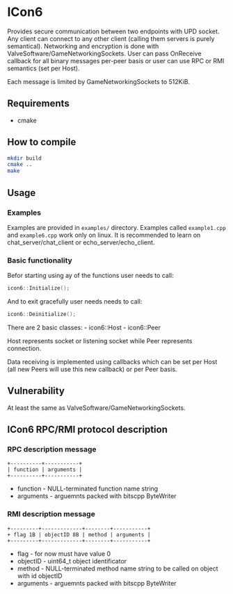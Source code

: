 
# ICon6

Provides secure communication between two endpoints with UPD socket. Any client
can connect to any other client (calling them servers is purely semantical).
Networking and encryption is done with ValveSoftware/GameNetworkingSockets.
User can pass OnReceive callback for all binary messages per-peer basis or user
can use RPC or RMI semantics (set per Host).

Each message is limited by GameNetworkingSockets to 512KiB.

## Requirements

- cmake

## How to compile

```bash
mkdir build
cmake ..
make
```

## Usage

### Examples

Examples are provided in `examples/` directory. Examples called `example1.cpp`
and `example6.cpp` work only on linux. It is recommended to learn on
chat\_server/chat\_client or echo\_server/echo\_client.

### Basic functionality

Befor starting using ay of the functions user needs to call:
```c++
icon6::Initialize();
```

And to exit gracefully user needs needs to call:
```c++
icon6::Deinitialize();
```

There are 2 basic classes:
    - icon6::Host
    - icon6::Peer

Host represents socket or listening socket while Peer represents connection.

Data receiving is implemented using callbacks which can be set per Host (all new
Peers will use this new callback) or per Peer basis.

## Vulnerability

At least the same as ValveSoftware/GameNetworkingSockets.

## ICon6 RPC/RMI protocol description

### RPC description message
```
+----------+-----------+
| function | arguments |
+----------+-----------+
```
- function - NULL-terminated function name string
- arguments - arguemnts packed with bitscpp ByteWriter

### RMI description message
```
+---------+-------------+--------+-----------+
+ flag 1B | objectID 8B | method | arguments |
+---------+-------------+--------+-----------+
```
- flag - for now must have value 0
- objectID - uint64\_t object identificator
- method - NULL-terminated method name string to be called on object with id
objectID
- arguments - arguemnts packed with bitscpp ByteWriter

